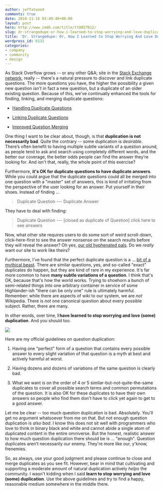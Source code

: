 ```yaml
---
author: jeffatwood
comments: true
date: 2010-11-16 03:49:40+00:00
layout: post
hero: http://www.imdb.com/title/tt0057012/
slug: dr-strangedupe-or-how-i-learned-to-stop-worrying-and-love-duplication
title: 'Dr. Strangedupe: Or, How I Learned to Stop Worrying And Love Duplication'
wordpress_id: 6131
categories:
- company
- community
- design
---
```


As Stack Overflow grows -- or any other Q&A; site in the [Stack Exchange network](http://stackexchange.com/sites), really -- there's a natural pressure to discover and link duplicate questions. The more questions you have, the higher the possibility a given new question _isn't_ in fact a new question, but a duplicate of an older existing question. Because of this, we've continually enhanced the tools for finding, linking, and merging duplicate questions:





  * [Handling Duplicate Questions](http://blog.stackoverflow.com/2009/04/handling-duplicate-questions/)

  * [Linking Duplicate Questions](http://blog.stackoverflow.com/2009/05/linking-duplicate-questions/)

  * [Improved Question Merging](http://blog.stackoverflow.com/2010/06/improved-question-merging/)


One thing I want to be clear about, though, is that **duplication is not necessarily bad**. Quite the contrary -- some duplication is _desirable_. There’s often benefit to having multiple subtle variants of a question around, as people tend to ask and search using completely different words, and the better our coverage, the better odds people can find the answer they’re looking for. And isn't that, really, the whole point of this exercise?

Furthermore, **it's OK for duplicate questions to have duplicate answers**. While you could argue that the duplicate questions could all be merged into one question with a "master" set of answers, this is kind of irritating from the perspective of the user looking for an answer. Put yourself in their shoes. Instead of finding ...



<blockquote>
Duplicate Question
---
Duplicate Answer
</blockquote>



They have to deal with finding:



<blockquote>
Duplicate Question
---
[closed as duplicate of Question] click here to see answers
</blockquote>



Now, what other site requires users to do some sort of weird scroll-down, click-here-first to see the answer nonsense on the search results before they will reveal the answer? Oh yes, [our old hyphenated pals](http://www.codinghorror.com/blog/2009/03/whos-your-arch-enemy.html).  Do we _really_ want our site to work like theirs?

Furthermore, I've found that the perfect duplicate question is a ... [bit of a mythical beast](http://en.wikipedia.org/wiki/Unicorn). There are similar questions, yes, and so-called "exact" duplicates do happen, but they are kind of rare in my experience. It's far more common to have **many subtle variations of a question**. I think that's OK, because that's how the world works. Trying to shoehorn a bunch of semi-related things into one arbitrary container in service of some Highlander-ish "there can be only one" rule is ultimately harmful. Remember: while there are aspects of wiki to our system, we are _not_ Wikipedia. There is _not_ one canonical question about every possible subject. Rather, there are many.

In other words, over time, **I have learned to stop worrying and love (some) duplication**. And you should too.

[![](http://blog.stackoverflow.com/wp-content/uploads/dr-strangelove-bomb.jpg)](http://www.imdb.com/title/tt0057012/)

Here are my official guidelines on question duplication:





  1. Having one "perfect" form of a question that contains every possible answer to every slight variation of that question is a myth at best and actively harmful at worst.

  2. Having dozens and dozens of variations of the same question is clearly bad.

  3. What we want is on the order of 4 or 5 similar-but-not-quite-the-same duplicates to cover all possible search terms and common permutations of the question. It is also OK for these duplicates to have their own answers so people who find them don't have to click yet again to get to a good answer.


Let me be clear -- too much question duplication is bad. Absolutely. You'll get no argument whatsoever from me on that. But not enough question duplication is _also bad_. I know this does not sit well with programmers who love to think in binary black and white and cannot abide a single atom of duplicated content in the entire omniverse. But the honest, realistic answer to how much question duplication there should be is ... "enough". Question duplicates aren't necessarily our enemy. They're more like our, y'know, frenemies.

So, as always, use your good judgment and please continue to close and merge duplicates as you see fit. However, bear in mind that cultivating and supporting a moderate amount of natural duplication actively _helps_ the community. I wasn't kidding when I said **learn to stop worrying and love (some) duplication**. Use the above guidelines and try to find a happy, reasonable medium somewhere in the middle there.
